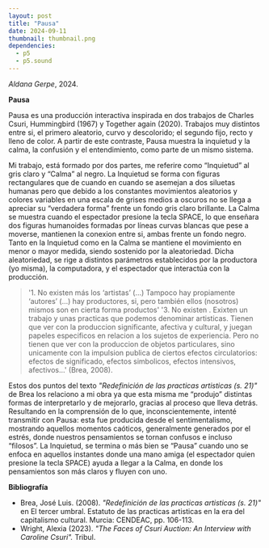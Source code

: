 ```yaml
---
layout: post
title: "Pausa"
date: 2024-09-11
thumbnail: thumbnail.png
dependencies:
  - p5
  - p5.sound
---
```


<div id="div-sketch">
  <script type="text/javascript" src="sketch.js"></script>
</div>

_Aldana Gerpe_, 2024.

**Pausa**

Pausa es una producción interactiva inspirada en dos trabajos de Charles Csuri, Hummingbird (1967) y Together again (2020). Trabajos muy distintos entre si, el primero aleatorio, curvo y descolorido; el segundo fijo, recto y lleno de color. A partir de este contraste, Pausa muestra la inquietud y la calma, la confusión y el entendimiento, como parte de un mismo sistema. 

Mi trabajo, está formado por dos partes, me referire como “Inquietud” al gris claro y “Calma” al negro. La Inquietud se forma con figuras rectangulares que de cuando en cuando se asemejan a dos siluetas humanas pero que debido a los constantes movimientos aleatorios y colores variables en una escala de grises medios a oscuros no se llega a apreciar su “verdadera forma” frente un fondo gris claro brillante. La Calma se muestra cuando el espectador presione la tecla SPACE, lo que enseñara dos figuras humanoides formadas por líneas curvas blancas que pese a moverse, mantienen la conexion entre si, ambas frente un fondo negro. Tanto en la Inquietud como en la Calma se mantiene el movimiento en menor o mayor medida, siendo sostenido por la aleatoriedad. Dicha aleatoriedad, se rige a distintos parámetros establecidos por la productora (yo misma), la computadora, y el espectador que interactúa con la producción. 

>'1. No existen más los ‘artistas’ (...) Tampoco hay propiamente  ‘autores’ (...) hay productores, si, pero también ellos (nosotros) mismos son en cierta forma productos'
>'3. No existen <obras de arte>. Exixten un trabajo y unas practicas que podemos denominar artisticas. Tienen que ver con la produccion significante, afectiva y cultural, y juegan papeles especificos en relacion a los sujetos de experiencia. Pero no tienen que ver con la produccion de objetos particulares, sino unicamente con la impulsion publica de ciertos efectos circulatorios: efectos de significado, efectos simbolicos, efectos intensivos, afectivos...'   (Brea, 2008).

Estos dos puntos del texto _"Redefinición de las practicas artisticas (s. 21)"_ de Brea los relaciono a mi obra ya que esta misma me “produjo” distintas formas de interpretarlo y de mejorarlo, gracias al proceso que lleva detrás. Resultando en la comprensión de lo que, inconscientemente, intenté transmitir con Pausa: esta fue producida desde el sentimentalismo, mostrando aquellos momentos caóticos, generalmente generados por el estrés, donde nuestros pensamientos se tornan confusos e incluso “filosos”. La Inquietud, se termina o más bien se “Pausa” cuando uno se enfoca en aquellos instantes donde una mano amiga (el espectador quien presione la tecla SPACE) ayuda a llegar a la Calma, en donde los pensamientos son más claros y fluyen con uno. 


**Bibliografía**

- Brea, José Luis. (2008). _"Redefinición de las practicas artisticas (s. 21)"_ en El tercer umbral. Estatuto de las practicas artisticas en la era del capitalismo cultural. Murcia: CENDEAC, pp. 106-113.
- Wright, Alexia (2023). _"The Faces of Csuri Auction: An Interview with Caroline Csuri"._ Tribul.

